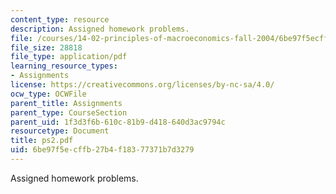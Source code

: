 ```yaml
---
content_type: resource
description: Assigned homework problems.
file: /courses/14-02-principles-of-macroeconomics-fall-2004/6be97f5ecffb27b4f18377371b7d3279_ps2.pdf
file_size: 28818
file_type: application/pdf
learning_resource_types:
- Assignments
license: https://creativecommons.org/licenses/by-nc-sa/4.0/
ocw_type: OCWFile
parent_title: Assignments
parent_type: CourseSection
parent_uid: 1f3d3f6b-610c-81b9-d418-640d3ac9794c
resourcetype: Document
title: ps2.pdf
uid: 6be97f5e-cffb-27b4-f183-77371b7d3279
---
```

Assigned homework problems.
